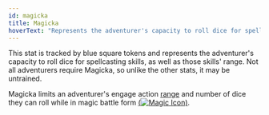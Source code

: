 ```yaml
---
id: magicka
title: Magicka
hoverText: "Represents the adventurer's capacity to roll dice for spellcasting skills, as well as those skills' range"
---
```


This stat is tracked by blue square tokens and represents the adventurer's capacity to roll dice for spellcasting skills, as well as those skills' range. Not all adventurers require Magicka, so unlike the other stats, it may be untrained. 

Magicka limits an adventurer's engage action [range](/docs/all/glossary/range) and number of dice they can roll while in magic battle form [(<img src="/icons/magic.svg" alt="Magic Icon" class="icon-svg" />)](/docs/all/battle-forms/magic). 